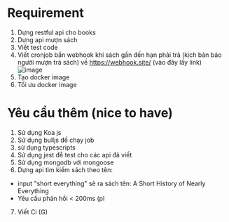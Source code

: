 # Requirement
1. Dựng restful api cho books 
2. Dựng api mượn sách
3. Viết test code
4. Viết cronjob bắn webhook khi sách gần đến hạn phải trả (kịch bản báo người mượn trả sách) về https://webhook.site/ (vào đây lấy link) ![image](https://user-images.githubusercontent.com/16417051/156130421-7f19080d-d84f-496a-9d34-129b8000a173.png)
5. Tạo docker image
6. Tối ưu docker image


# Yêu cầu thêm (nice to have)
1. Sử dụng Koa js
2. Sử dụng bulljs để chạy job
3. sử dụng typescripts
4. Sử dụng jest để test cho các api đã viết
5. Sử dụng mongodb với mongoose
6. Dựng api tìm kiếm sách theo tên:
  - input "short everything" sẽ ra sách tên: A Short History of Nearly Everything
  - Yêu cầu phản hồi < 200ms (pl
7. Viết Ci (G)

